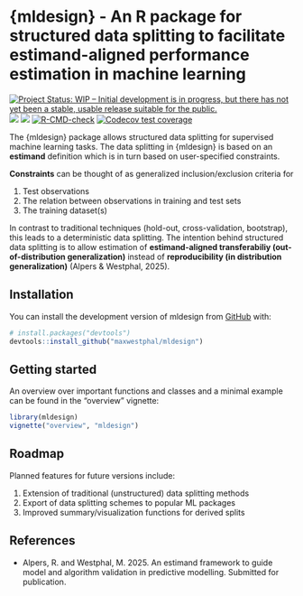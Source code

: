 
<!-- README.md is generated from README.Rmd. Please edit that file -->

# {mldesign} - An R package for structured data splitting to facilitate estimand-aligned performance estimation in machine learning

<!-- badges: start -->

[![Project Status: WIP – Initial development is in progress, but there
has not yet been a stable, usable release suitable for the
public.](https://www.repostatus.org/badges/latest/wip.svg)](https://www.repostatus.org/#wip)
[![](https://img.shields.io/badge/devel%20version-0.2.0-blue.svg)](https://github.com/maxwestphal/mldesign)
[![](https://www.r-pkg.org/badges/version/mldesign?color=orange)](https://cran.r-project.org/package=mldesign)
[![R-CMD-check](https://github.com/maxwestphal/mldesign/actions/workflows/R-CMD-check.yaml/badge.svg)](https://github.com/maxwestphal/mldesign/actions/workflows/R-CMD-check.yaml)
[![Codecov test
coverage](https://codecov.io/gh/maxwestphal/mldesign/branch/main/graph/badge.svg)](https://app.codecov.io/gh/maxwestphal/mldesign?branch=main)
<!-- badges: end -->

The {mldesign} package allows structured data splitting for supervised
machine learning tasks. The data splitting in {mldesign} is based on an
**estimand** definition which is in turn based on user-specified
constraints.

**Constraints** can be thought of as generalized inclusion/exclusion
criteria for

1.  Test observations
2.  The relation between observations in training and test sets
3.  The training dataset(s)

In contrast to traditional techniques (hold-out, cross-validation,
bootstrap), this leads to a deterministic data splitting. The intention
behind structured data splitting is to allow estimation of
**estimand-aligned transferabiliy (out-of-distribution generalization)**
instead of **reproducibility (in distribution generalization)** (Alpers
& Westphal, 2025).

## Installation

You can install the development version of mldesign from
[GitHub](https://github.com/) with:

``` r
# install.packages("devtools")
devtools::install_github("maxwestphal/mldesign")
```

## Getting started

An overview over important functions and classes and a minimal example
can be found in the “overview” vignette:

``` r
library(mldesign)
vignette("overview", "mldesign")
```

## Roadmap

Planned features for future versions include:

1.  Extension of traditional (unstructured) data splitting methods
2.  Export of data splitting schemes to popular ML packages
3.  Improved summary/visualization functions for derived splits

## References

- Alpers, R. and Westphal, M. 2025. An estimand framework to guide model
  and algorithm validation in predictive modelling. Submitted for
  publication.
